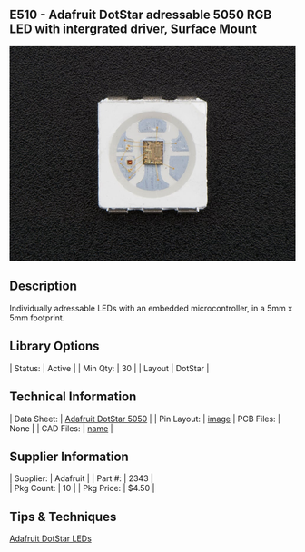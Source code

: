 ## E510 - Adafruit DotStar adressable 5050 RGB LED with intergrated driver, Surface Mount

![image](CAD/E510/image.jpg)

## Description    

Individually adressable LEDs with an embedded microcontroller, in a 5mm x 5mm footprint.

## Library Options

| Status: | Active |
| Min Qty: | 30 |
| Layout | DotStar | 

## Technical Information

| Data Sheet: | [Adafruit DotStar 5050](https://cdn-shop.adafruit.com/product-files/2343/SK9822_SHIJI.pdf) |
| Pin Layout: | [image](CAD/E510/pinlayout.png)
| PCB Files: | None |
| CAD Files: | [name](https://URL) |

## Supplier Information

| Supplier: | Adafruit |
| Part #: | 2343 |         
| Pkg Count: | 10 |
| Pkg Price: | $4.50 |

## Tips & Techniques

[Adafruit DotStar LEDs](https://learn.adafruit.com/adafruit-dotstar-leds?view=all)